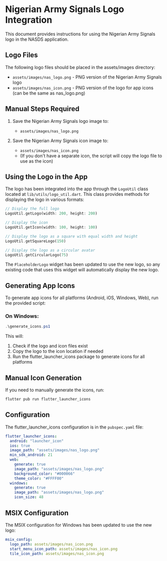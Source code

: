 # Nigerian Army Signals Logo Integration

This document provides instructions for using the Nigerian Army Signals logo in the NASDS application.

## Logo Files

The following logo files should be placed in the assets/images directory:

- `assets/images/nas_logo.png` - PNG version of the Nigerian Army Signals logo
- `assets/images/nas_icon.png` - PNG version of the logo for app icons (can be the same as nas_logo.png)

## Manual Steps Required

1. Save the Nigerian Army Signals logo image to:
   - `assets/images/nas_logo.png`

2. Save the Nigerian Army Signals icon image to:
   - `assets/images/nas_icon.png`
   - (If you don't have a separate icon, the script will copy the logo file to use as the icon)

## Using the Logo in the App

The logo has been integrated into the app through the `LogoUtil` class located at `lib/utils/logo_util.dart`. This class provides methods for displaying the logo in various formats:

```dart
// Display the full logo
LogoUtil.getLogo(width: 200, height: 200)

// Display the icon
LogoUtil.getIcon(width: 100, height: 100)

// Display the logo as a square with equal width and height
LogoUtil.getSquareLogo(150)

// Display the logo as a circular avatar
LogoUtil.getCircularLogo(75)
```

The `PlaceholderLogo` widget has been updated to use the new logo, so any existing code that uses this widget will automatically display the new logo.

## Generating App Icons

To generate app icons for all platforms (Android, iOS, Windows, Web), run the provided script:

### On Windows:

```powershell
.\generate_icons.ps1
```

This will:
1. Check if the logo and icon files exist
2. Copy the logo to the icon location if needed
3. Run the flutter_launcher_icons package to generate icons for all platforms

## Manual Icon Generation

If you need to manually generate the icons, run:

```bash
flutter pub run flutter_launcher_icons
```

## Configuration

The flutter_launcher_icons configuration is in the `pubspec.yaml` file:

```yaml
flutter_launcher_icons:
  android: "launcher_icon"
  ios: true
  image_path: "assets/images/nas_logo.png"
  min_sdk_android: 21
  web:
    generate: true
    image_path: "assets/images/nas_logo.png"
    background_color: "#000066"
    theme_color: "#FFFF00"
  windows:
    generate: true
    image_path: "assets/images/nas_logo.png"
    icon_size: 48
```

## MSIX Configuration

The MSIX configuration for Windows has been updated to use the new logo:

```yaml
msix_config:
  logo_path: assets/images/nas_icon.png
  start_menu_icon_path: assets/images/nas_icon.png
  tile_icon_path: assets/images/nas_icon.png
```
